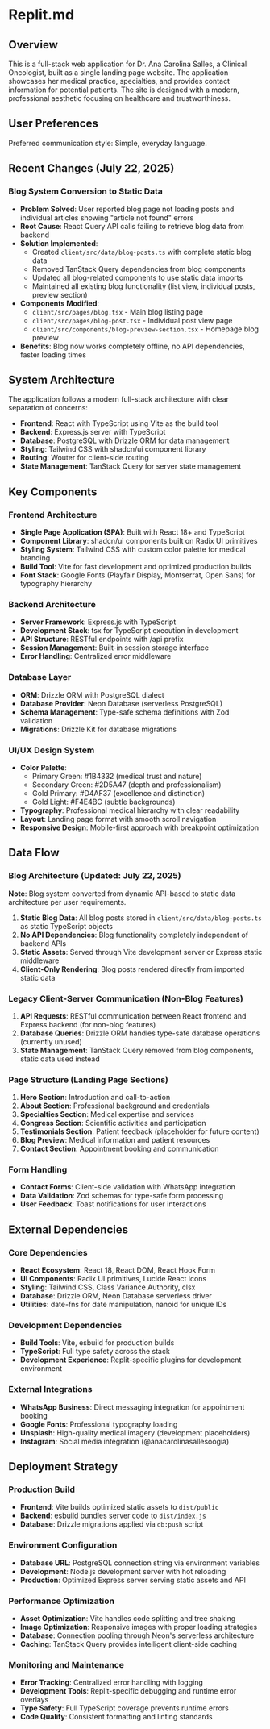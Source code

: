 # Replit.md

## Overview

This is a full-stack web application for Dr. Ana Carolina Salles, a Clinical Oncologist, built as a single landing page website. The application showcases her medical practice, specialties, and provides contact information for potential patients. The site is designed with a modern, professional aesthetic focusing on healthcare and trustworthiness.

## User Preferences

Preferred communication style: Simple, everyday language.

## Recent Changes (July 22, 2025)

### Blog System Conversion to Static Data
- **Problem Solved**: User reported blog page not loading posts and individual articles showing "article not found" errors
- **Root Cause**: React Query API calls failing to retrieve blog data from backend
- **Solution Implemented**: 
  - Created `client/src/data/blog-posts.ts` with complete static blog data
  - Removed TanStack Query dependencies from blog components
  - Updated all blog-related components to use static data imports
  - Maintained all existing blog functionality (list view, individual posts, preview section)
- **Components Modified**:
  - `client/src/pages/blog.tsx` - Main blog listing page
  - `client/src/pages/blog-post.tsx` - Individual post view page  
  - `client/src/components/blog-preview-section.tsx` - Homepage blog preview
- **Benefits**: Blog now works completely offline, no API dependencies, faster loading times

## System Architecture

The application follows a modern full-stack architecture with clear separation of concerns:

- **Frontend**: React with TypeScript using Vite as the build tool
- **Backend**: Express.js server with TypeScript
- **Database**: PostgreSQL with Drizzle ORM for data management
- **Styling**: Tailwind CSS with shadcn/ui component library
- **Routing**: Wouter for client-side routing
- **State Management**: TanStack Query for server state management

## Key Components

### Frontend Architecture
- **Single Page Application (SPA)**: Built with React 18+ and TypeScript
- **Component Library**: shadcn/ui components built on Radix UI primitives
- **Styling System**: Tailwind CSS with custom color palette for medical branding
- **Build Tool**: Vite for fast development and optimized production builds
- **Font Stack**: Google Fonts (Playfair Display, Montserrat, Open Sans) for typography hierarchy

### Backend Architecture
- **Server Framework**: Express.js with TypeScript
- **Development Stack**: tsx for TypeScript execution in development
- **API Structure**: RESTful endpoints with /api prefix
- **Session Management**: Built-in session storage interface
- **Error Handling**: Centralized error middleware

### Database Layer
- **ORM**: Drizzle ORM with PostgreSQL dialect
- **Database Provider**: Neon Database (serverless PostgreSQL)
- **Schema Management**: Type-safe schema definitions with Zod validation
- **Migrations**: Drizzle Kit for database migrations

### UI/UX Design System
- **Color Palette**: 
  - Primary Green: #1B4332 (medical trust and nature)
  - Secondary Green: #2D5A47 (depth and professionalism)
  - Gold Primary: #D4AF37 (excellence and distinction)
  - Gold Light: #F4E4BC (subtle backgrounds)
- **Typography**: Professional medical hierarchy with clear readability
- **Layout**: Landing page format with smooth scroll navigation
- **Responsive Design**: Mobile-first approach with breakpoint optimization

## Data Flow

### Blog Architecture (Updated: July 22, 2025)
**Note**: Blog system converted from dynamic API-based to static data architecture per user requirements.

1. **Static Blog Data**: All blog posts stored in `client/src/data/blog-posts.ts` as static TypeScript objects
2. **No API Dependencies**: Blog functionality completely independent of backend APIs
3. **Static Assets**: Served through Vite development server or Express static middleware
4. **Client-Only Rendering**: Blog posts rendered directly from imported static data

### Legacy Client-Server Communication (Non-Blog Features)
1. **API Requests**: RESTful communication between React frontend and Express backend (for non-blog features)
2. **Database Queries**: Drizzle ORM handles type-safe database operations (currently unused)
3. **State Management**: TanStack Query removed from blog components, static data used instead

### Page Structure (Landing Page Sections)
1. **Hero Section**: Introduction and call-to-action
2. **About Section**: Professional background and credentials
3. **Specialties Section**: Medical expertise and services
4. **Congress Section**: Scientific activities and participation
5. **Testimonials Section**: Patient feedback (placeholder for future content)
6. **Blog Preview**: Medical information and patient resources
7. **Contact Section**: Appointment booking and communication

### Form Handling
- **Contact Forms**: Client-side validation with WhatsApp integration
- **Data Validation**: Zod schemas for type-safe form processing
- **User Feedback**: Toast notifications for user interactions

## External Dependencies

### Core Dependencies
- **React Ecosystem**: React 18, React DOM, React Hook Form
- **UI Components**: Radix UI primitives, Lucide React icons
- **Styling**: Tailwind CSS, Class Variance Authority, clsx
- **Database**: Drizzle ORM, Neon Database serverless driver
- **Utilities**: date-fns for date manipulation, nanoid for unique IDs

### Development Dependencies
- **Build Tools**: Vite, esbuild for production builds
- **TypeScript**: Full type safety across the stack
- **Development Experience**: Replit-specific plugins for development environment

### External Integrations
- **WhatsApp Business**: Direct messaging integration for appointment booking
- **Google Fonts**: Professional typography loading
- **Unsplash**: High-quality medical imagery (development placeholders)
- **Instagram**: Social media integration (@anacarolinasallesoogia)

## Deployment Strategy

### Production Build
- **Frontend**: Vite builds optimized static assets to `dist/public`
- **Backend**: esbuild bundles server code to `dist/index.js`
- **Database**: Drizzle migrations applied via `db:push` script

### Environment Configuration
- **Database URL**: PostgreSQL connection string via environment variables
- **Development**: Node.js development server with hot reloading
- **Production**: Optimized Express server serving static assets and API

### Performance Optimization
- **Asset Optimization**: Vite handles code splitting and tree shaking
- **Image Optimization**: Responsive images with proper loading strategies
- **Database**: Connection pooling through Neon's serverless architecture
- **Caching**: TanStack Query provides intelligent client-side caching

### Monitoring and Maintenance
- **Error Tracking**: Centralized error handling with logging
- **Development Tools**: Replit-specific debugging and runtime error overlays
- **Type Safety**: Full TypeScript coverage prevents runtime errors
- **Code Quality**: Consistent formatting and linting standards